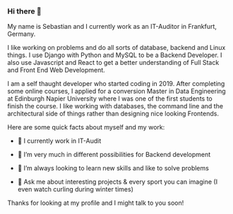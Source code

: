 ### Hi there 👋


My name is Sebastian and I currently work as an IT-Auditor in Frankfurt, Germany.

I like working on problems and do all sorts of database, backend and Linux things. I use Django with Python and MySQL to be a Backend Developer. I also use Javascript and React to get a better understanding of Full Stack  and Front End Web Development.

I am a self thaught developer who started coding in 2019. After completing some online courses, I applied for a conversion Master in Data Engineering at Edinburgh Napier University where I was one of the first students to finish the course. I like working with databases, the command line and the architectural side of things rather than designing nice looking Frontends.

Here are some quick facts about myself and my work:

- 🔭 I currently work in IT-Audit

- 🌱 I’m very much in different possibilities for Backend development

- 🤔 I’m always looking to learn new skills and like to solve problems

- 💬 Ask me about interesting projects & every sport you can imagine (I even watch curling during winter times)


Thanks for looking at my profile and I might talk to you soon!
